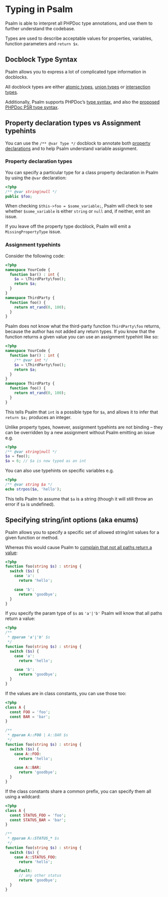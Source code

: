 # Typing in Psalm

Psalm is able to interpret all PHPDoc type annotations, and use them to further understand the codebase.

Types are used to describe acceptable values for properties, variables, function parameters and `return $x`.

## Docblock Type Syntax

Psalm allows you to express a lot of complicated type information in docblocks.

All docblock types are either [atomic types](type_syntax/atomic_types.md), [union types](type_syntax/union_types.md) or [intersection types](type_syntax/intersection_types.md).

Additionally, Psalm supports PHPDoc’s [type syntax](https://docs.phpdoc.org/guide/guides/types.html#supported-types), and also the [proposed PHPDoc PSR type syntax](https://github.com/php-fig/fig-standards/blob/master/proposed/phpdoc.md#appendix-a-types).

## Property declaration types vs Assignment typehints

You can use the `/** @var Type */` docblock to annotate both [property declarations](http://php.net/manual/en/language.oop5.properties.php) and to help Psalm understand variable assignment.

### Property declaration types

You can specify a particular type for a class property declaration in Psalm by using the `@var` declaration:

```php
<?php
/** @var string|null */
public $foo;
```

When checking `$this->foo = $some_variable;`, Psalm will check to see whether `$some_variable` is either `string` or `null` and, if neither, emit an issue.

If you leave off the property type docblock, Psalm will emit a `MissingPropertyType` issue.

### Assignment typehints

Consider the following code:

```php
<?php
namespace YourCode {
  function bar() : int {
    $a = \ThirdParty\foo();
    return $a;
  }
}
namespace ThirdParty {
  function foo() {
    return mt_rand(0, 100);
  }
}
```

Psalm does not know what the third-party function `ThirdParty\foo` returns, because the author has not added any return types. If you know that the function returns a given value you can use an assignment typehint like so:

```php
<?php
namespace YourCode {
  function bar() : int {
    /** @var int */
    $a = \ThirdParty\foo();
    return $a;
  }
}
namespace ThirdParty {
  function foo() {
    return mt_rand(0, 100);
  }
}
```

This tells Psalm that `int` is a possible type for `$a`, and allows it to infer that `return $a;` produces an integer.

Unlike property types, however, assignment typehints are not binding – they can be overridden by a new assignment without Psalm emitting an issue e.g.

```php
<?php
/** @var string|null */
$a = foo();
$a = 6; // $a is now typed as an int
```

You can also use typehints on specific variables e.g.

```php
<?php
/** @var string $a */
echo strpos($a, 'hello');
```

This tells Psalm to assume that `$a` is a string (though it will still throw an error if `$a` is undefined).

## Specifying string/int options (aka enums)

Psalm allows you to specify a specific set of allowed string/int values for a given function or method.

Whereas this would cause Psalm to [complain that not all paths return a value](https://getpsalm.org/r/9f6f1ceab6):

```php
<?php
function foo(string $s) : string {
  switch ($s) {
    case 'a':
      return 'hello';

    case 'b':
      return 'goodbye';
  }
}
```

If you specify the param type of `$s` as `'a'|'b'` Psalm will know that all paths return a value:

```php
<?php
/**
 * @param 'a'|'b' $s
 */
function foo(string $s) : string {
  switch ($s) {
    case 'a':
      return 'hello';

    case 'b':
      return 'goodbye';
  }
}
```

If the values are in class constants, you can use those too:

```php
<?php
class A {
  const FOO = 'foo';
  const BAR = 'bar';
}

/**
 * @param A::FOO | A::BAR $s
 */
function foo(string $s) : string {
  switch ($s) {
    case A::FOO:
      return 'hello';

    case A::BAR:
      return 'goodbye';
  }
}
```

If the class constants share a common prefix, you can specify them all using a wildcard:

```php
<?php
class A {
  const STATUS_FOO = 'foo';
  const STATUS_BAR = 'bar';
}

/**
 * @param A::STATUS_* $s
 */
function foo(string $s) : string {
  switch ($s) {
    case A::STATUS_FOO:
      return 'hello';

    default:
      // any other status
      return 'goodbye';
  }
}
```
